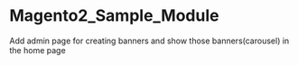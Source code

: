 # Magento2_Sample_Module
Add admin page for creating banners and show those banners(carousel) in the home page
